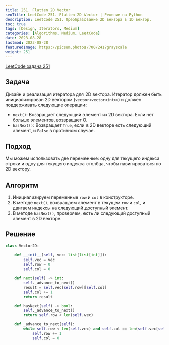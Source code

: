 ```yaml
---
title: 251. Flatten 2D Vector
seoTitle: LeetCode 251. Flatten 2D Vector | Решение на Python
description: LeetCode 251. Преобразование 2D вектора в 1D вектор.
toc: true
tags: [Design, Iterators, Medium]
categories: [Algorithms, Medium, LeetCode]
date: 2023-08-28
lastmod: 2023-08-28
featuredImage: https://picsum.photos/700/241?grayscale
weight: 251
---
```


[LeetCode задача 251](https://leetcode.com/problems/flatten-2d-vector/)

## Задача

Дизайн и реализация итератора для 2D вектора. Итератор должен быть инициализирован 2D вектором (`vector<vector<int>>`) и должен поддерживать следующие операции:

- `next()`: Возвращает следующий элемент из 2D вектора. Если нет больше элементов, возвращает 0.
- `hasNext()`: Возвращает `True`, если в 2D векторе есть следующий элемент, и `False` в противном случае.

## Подход

Мы можем использовать две переменные: одну для текущего индекса строки и одну для текущего индекса столбца, чтобы навигироваться по 2D вектору.

## Алгоритм

1. Инициализируем переменные `row` и `col` в конструкторе.
2. В методе `next()`, возвращаем элемент в текущем `row` и `col`, и двигаем индексы на следующий доступный элемент.
3. В методе `hasNext()`, проверяем, есть ли следующий доступный элемент в 2D векторе.

## Решение

```python
class Vector2D:

    def __init__(self, vec: list[list[int]]):
        self.vec = vec
        self.row = 0
        self.col = 0

    def next(self) -> int:
        self._advance_to_next()
        result = self.vec[self.row][self.col]
        self.col += 1
        return result

    def hasNext(self) -> bool:
        self._advance_to_next()
        return self.row < len(self.vec)

    def _advance_to_next(self):
        while self.row < len(self.vec) and self.col == len(self.vec[self.row]):
            self.row += 1
            self.col = 0
```
